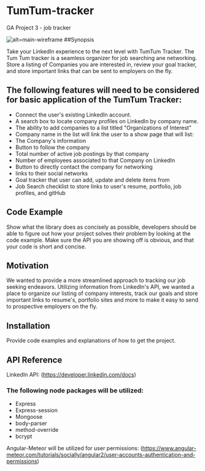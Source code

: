 # TumTum-tracker
GA Project 3 - job tracker

![alt=main-wireframe](https://github.com/karlmorand/tumtum-tracker/blob/master/TumTum_Tracker_Main.jpg)
##Synopsis

Take your LinkedIn experience to the next level with TumTum Tracker. The Tum Tum tracker is a seamless organizer for job searching ane networking. Store a listing of Companies you are interested in, review your goal tracker, and store important links that can be sent to employers on the fly.  


## The following features will need to be considered for basic application of the TumTum Tracker:

- Connect the user's existing LinkedIn account.
- A search box to locate company profiles on LinkedIn by company name.
- The ability to add companies to a list titled "Organizations of Interest"
- Company name in the list will link the user to a show page that will list:
- The Company's information
- Button to follow the company
- Total number of active job postings by that company
- Number of employees associated to that Company on LinkedIn
- Button to directly contact the company for networking
- links to their social networks
- Goal tracker that user can add, update and delete items from
- Job Search checklist to store links to user's resume, portfolio, job profiles, and gitHub


## Code Example

Show what the library does as concisely as possible, developers should be able to figure out how your project solves their problem by looking at the code example. Make sure the API you are showing off is obvious, and that your code is short and concise.

## Motivation

We wanted to provide a more streamlined approach to tracking our job seeking endeavors. Utilizing information from LinkedIn's API, we wanted a place to organize our listing of company interests, track our goals and store important links to resume's, portfolio sites and more to make it easy to send to prospective employers on the fly.


## Installation

Provide code examples and explanations of how to get the project.

## API Reference

LinkedIn API: (https://developer.linkedin.com/docs)

### The following node packages will be utilized:

- Express
- Express-session
- Mongoose
- body-parser
- method-override
- bcrypt

Angular-Meteor will be utilized for user permissions:
(https://www.angular-meteor.com/tutorials/socially/angular2/user-accounts-authentication-and-permissions)
